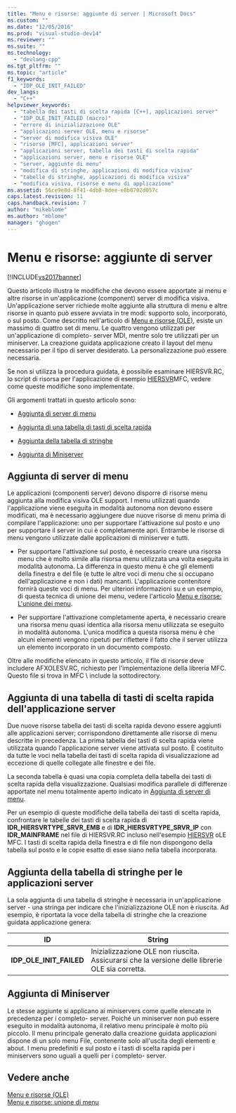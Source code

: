 ```yaml
---
title: "Menu e risorse: aggiunte di server | Microsoft Docs"
ms.custom: ""
ms.date: "12/05/2016"
ms.prod: "visual-studio-dev14"
ms.reviewer: ""
ms.suite: ""
ms.technology: 
  - "devlang-cpp"
ms.tgt_pltfrm: ""
ms.topic: "article"
f1_keywords: 
  - "IDP_OLE_INIT_FAILED"
dev_langs: 
  - "C++"
helpviewer_keywords: 
  - "tabella dei tasti di scelta rapida [C++], applicazioni server"
  - "IDP_OLE_INIT_FAILED (macro)"
  - "errore di inizializzazione OLE"
  - "applicazioni server OLE, menu e risorse"
  - "server di modifica visiva OLE"
  - "risorse [MFC], applicazioni server"
  - "applicazioni server, tabella dei tasti di scelta rapida"
  - "applicazioni server, menu e risorse OLE"
  - "server, aggiunte di menu"
  - "modifica di stringhe, applicazioni di modifica visiva"
  - "tabelle di stringhe, applicazioni di modifica visiva"
  - "modifica visiva, risorse e menu di applicazione"
ms.assetid: 56ce9e8d-8f41-4db8-8dee-e8b0702d057c
caps.latest.revision: 11
caps.handback.revision: 7
author: "mikeblome"
ms.author: "mblome"
manager: "ghogen"
---
```

# Menu e risorse: aggiunte di server
[!INCLUDE[vs2017banner](../assembler/inline/includes/vs2017banner.md)]

Questo articolo illustra le modifiche che devono essere apportate ai menu e altre risorse in un'applicazione \(component\) server di modifica visiva.  Un'applicazione server richiede molte aggiunte alla struttura di menu e altre risorse in quanto può essere avviata in tre modi: supporto solo, incorporato, o sul posto.  Come descritto nell'articolo di [Menu e risorse \(OLE\)](../mfc/menus-and-resources-ole.md), esiste un massimo di quattro set di menu.  Le quattro vengono utilizzati per un'applicazione di completo\- server MDI, mentre solo tre utilizzati per un miniserver.  La creazione guidata applicazione creato il layout del menu necessario per il tipo di server desiderato.  La personalizzazione può essere necessaria.  
  
 Se non si utilizza la procedura guidata, è possibile esaminare HIERSVR.RC, lo script di risorsa per l'applicazione di esempio [HIERSVR](../top/visual-cpp-samples.md)MFC, vedere come queste modifiche sono implementate.  
  
 Gli argomenti trattati in questo articolo sono:  
  
-   [Aggiunta di server di menu](#_core_server_menu_additions)  
  
-   [Aggiunta di una tabella di tasti di scelta rapida](#_core_server_application_accelerator_table_additions)  
  
-   [Aggiunta della tabella di stringhe](../mfc/menus-and-resources-container-additions.md)  
  
-   [Aggiunta di Miniserver](#_core_mini.2d.server_additions)  
  
##  <a name="_core_server_menu_additions"></a> Aggiunta di server di menu  
 Le applicazioni \(componenti server\) devono disporre di risorse menu aggiunta alla modifica visiva OLE support.  I menu utilizzati quando l'applicazione viene eseguita in modalità autonoma non devono essere modificati, ma è necessario aggiungere due nuove risorse di menu prima di compilare l'applicazione: uno per supportare l'attivazione sul posto e uno per supportare il server in cui è completamente apri.  Entrambe le risorse di menu vengono utilizzate dalle applicazioni di miniserver e tutti.  
  
-   Per supportare l'attivazione sul posto, è necessario creare una risorsa menu che è molto simile alla risorsa menu utilizzata una volta eseguita in modalità autonoma.  La differenza in questo menu è che gli elementi della finestra e del file \(e tutte le altre voci di menu che si occupano dell'applicazione e non i dati\) mancanti.  L'applicazione contenitore fornirà queste voci di menu.  Per ulteriori informazioni su e un esempio, di questa tecnica di unione dei menu, vedere l'articolo [Menu e risorse: L'unione dei menu](../mfc/menus-and-resources-menu-merging.md).  
  
-   Per supportare l'attivazione completamente aperta, è necessario creare una risorsa menu quasi identica alla risorsa menu utilizzata se eseguito in modalità autonoma.  L'unica modifica a questa risorsa menu è che alcuni elementi vengono ripetuti per riflettere il fatto che il server utilizza un elemento incorporato in un documento composto.  
  
 Oltre alle modifiche elencato in questo articolo, il file di risorse deve includere AFXOLESV.RC, richiesto per l'implementazione della libreria MFC.  Questo file si trova in MFC \\ include la sottodirectory.  
  
##  <a name="_core_server_application_accelerator_table_additions"></a> Aggiunta di una tabella di tasti di scelta rapida dell'applicazione server  
 Due nuove risorse tabella dei tasti di scelta rapida devono essere aggiunti alle applicazioni server; corrispondono direttamente alle risorse di menu descritte in precedenza.  La prima tabella dei tasti di scelta rapida viene utilizzata quando l'applicazione server viene attivata sul posto.  È costituito da tutte le voci nella tabella dei tasti di scelta rapida di visualizzazione ad eccezione di quelle collegate alle finestre e dei file.  
  
 La seconda tabella è quasi una copia completa della tabella dei tasti di scelta rapida della visualizzazione.  Qualsiasi modifica parallele di differenze apportate nel menu totalmente aperto indicato in [Aggiunta di server di menu](#_core_server_menu_additions).  
  
 Per un esempio di queste modifiche della tabella dei tasti di scelta rapida, confrontare le tabelle dei tasti di scelta rapida di **IDR\_HIERSVRTYPE\_SRVR\_EMB** e di **IDR\_HIERSVRTYPE\_SRVR\_IP** con **IDR\_MAINFRAME** nel file di HIERSVR.RC incluso nell'esempio [HIERSVR](../top/visual-cpp-samples.md) oLE MFC.  I tasti di scelta rapida della finestra e di file non dispongono della tabella sul posto e le copie esatte di esse siano nella tabella incorporata.  
  
##  <a name="_core_string_table_additions_for_server_applications"></a> Aggiunta della tabella di stringhe per le applicazioni server  
 La sola aggiunta di una tabella di stringhe è necessaria in un'applicazione server \- una stringa per indicare che l'inizializzazione OLE non è riuscita.  Ad esempio, è riportata la voce della tabella di stringhe che la creazione guidata applicazione genera:  
  
|ID|String|  
|--------|------------|  
|**IDP\_OLE\_INIT\_FAILED**|Inizializzazione OLE non riuscita.  Assicurarsi che la versione delle librerie OLE sia corretta.|  
  
##  <a name="_core_mini.2d.server_additions"></a> Aggiunta di Miniserver  
 Le stesse aggiunte si applicano ai miniservers come quelle elencate in precedenza per i completo\- server.  Poiché un miniserver non può essere eseguito in modalità autonoma, il relativo menu principale è molto più piccolo.  Il menu principale generato dalla creazione guidata applicazioni dispone di un solo menu File, contenente solo all'uscita degli elementi e about.  I menu predefiniti e sul posto e i tasti di scelta rapida per i miniservers sono uguali a quelli per i completo\- server.  
  
## Vedere anche  
 [Menu e risorse \(OLE\)](../mfc/menus-and-resources-ole.md)   
 [Menu e risorse: unione di menu](../mfc/menus-and-resources-menu-merging.md)